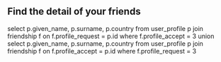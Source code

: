 ## Find the detail of your friends

select p.given_name, p.surname, p.country
from user_profile p
join friendship f on f.profile_request = p.id
where f.profile_accept = 3
union
select p.given_name, p.surname, p.country
from user_profile p
join friendship f on f.profile_accept = p.id
where f.profile_request = 3
